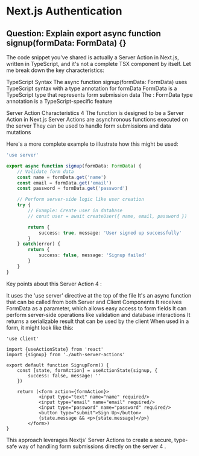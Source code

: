 # Next.js Authentication

## Question: Explain export async function signup(formData: FormData) {}

The code snippet you've shared is actually a Server Action in Next.js, written in TypeScript, and it's not a complete
TSX component by itself. Let me break down the key characteristics:

TypeScript Syntax
The async function signup(formData: FormData) uses TypeScript syntax with a type annotation for formData
FormData is a TypeScript type that represents form submission data
The : FormData type annotation is a TypeScript-specific feature

Server Action Characteristics 4
The function is designed to be a Server Action in Next.js
Server Actions are asynchronous functions executed on the server
They can be used to handle form submissions and data mutations

Here's a more complete example to illustrate how this might be used:

```ts
'use server'

export async function signup(formData: FormData) {
	// Validate form data
	const name = formData.get('name')
	const email = formData.get('email')
	const password = formData.get('password')

	// Perform server-side logic like user creation
	try {
		// Example: Create user in database
		// const user = await createUser({ name, email, password })

		return {
			success: true, message: 'User signed up successfully'
		}
	} catch(error) {
		return {
			success: false, message: 'Signup failed'
		}
	}
}
```

Key points about this Server Action 4 :

It uses the 'use server' directive at the top of the file
It's an async function that can be called from both Server and Client Components
It receives FormData as a parameter, which allows easy access to form fields
It can perform server-side operations like validation and database interactions
It returns a serializable result that can be used by the client
When used in a form, it might look like this:

```tsx
'use client'

import {useActionState} from 'react'
import {signup} from './auth-server-actions'

export default function SignupForm() {
	const [state, formAction] = useActionState(signup, {
		success: false, message: ''
	})

	return (<form action={formAction}>
			<input type="text" name="name" required/>
			<input type="email" name="email" required/>
			<input type="password" name="password" required/>
			<button type="submit">Sign Up</button>
			{state.message && <p>{state.message}</p>}
		</form>)
}
```

This approach leverages Nextjs' Server Actions to create a secure, type-safe way of handling form submissions directly
on the server 4 .
